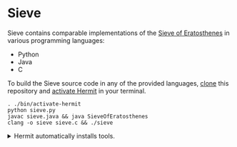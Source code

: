# Sieve

Sieve contains comparable implementations of the [Sieve of Eratosthenes] in
various programming languages:

- Python
- Java
- C

To build the Sieve source code in any of the provided languages, [clone] this
repository and [activate Hermit] in your terminal.

    . ./bin/activate-hermit
    python sieve.py
    javac sieve.java && java SieveOfEratosthenes
    clang -o sieve sieve.c && ./sieve

<details>
  <summary>Hermit automatically installs tools.</summary>

### Hermit

The tools used in this repository, such as Python are
automatically downloaded by [Hermit] when needed. Hermit ensures that
developers on Mac, Linux, and GitHub Actions CI use the same version of
the same tools. Cloning this repo is the only installation step
necessary.

There are two ways to use the tools in the Evy repository. You can
either prefix them with `bin/`, for example `bin/python3 sieve.py`. Or, you can
activate Hermit in your shell with

    . ./bin/activate-hermit

This will add the tools to your path, so you can use them without having
to prefix them with `bin/`.

You can auto-activate Hermit when changing into the `evy` source
directory by installing [Hermit shell hooks] with

    hermit shell-hooks

</details>

[Clone]: https://docs.github.com/en/repositories/creating-and-managing-repositories/cloning-a-repository
[activate Hermit]: https://cashapp.github.io/hermit/usage/get-started/?h=activating#activating-an-environment
[Hermit]: https://cashapp.github.io/hermit
[Hermit shell hooks]: https://cashapp.github.io/hermit/usage/shell/#shell-hooks
[Sieve of Eratosthenes]: https://en.wikipedia.org/wiki/Sieve_of_Eratosthenes
